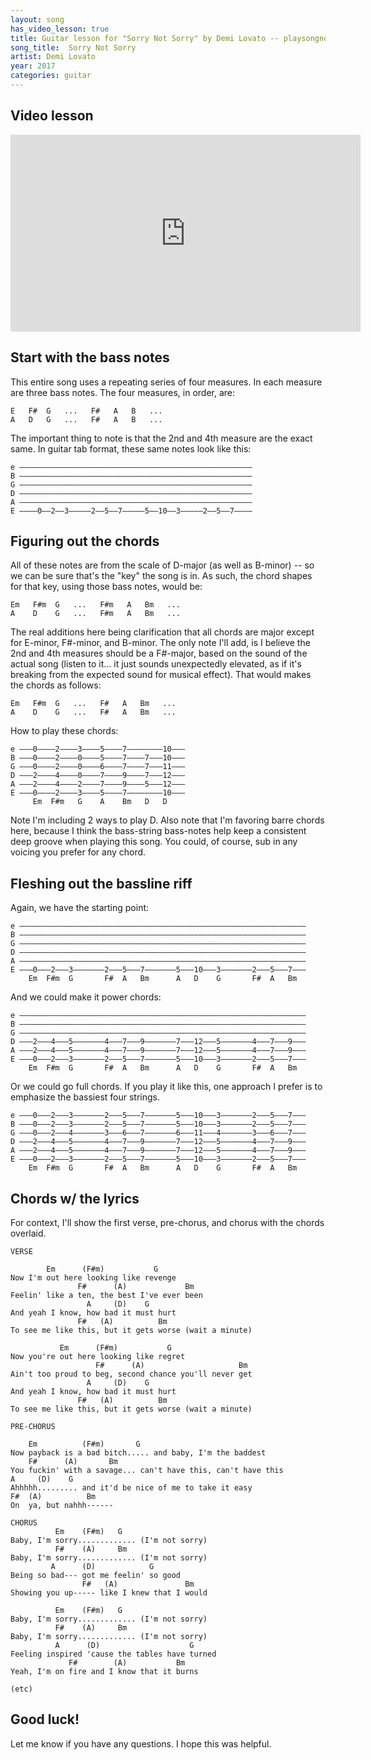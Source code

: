 ```yaml
---
layout: song
has_video_lesson: true
title: Guitar lesson for "Sorry Not Sorry" by Demi Lovato -- playsongnotes.com
song_title:  Sorry Not Sorry
artist: Demi Lovato
year: 2017
categories: guitar
---
```


## Video lesson

<iframe width="560" height="315" src="https://www.youtube.com/embed/FKJebfele6o" frameborder="0" allowfullscreen></iframe>

## Start with the bass notes

This entire song uses a repeating series of four measures. In each measure are three bass notes. The four measures, in order, are:

    E   F#  G   ...   F#   A   B   ...
    A   D   G   ...   F#   A   B   ...

The important thing to note is that the 2nd and 4th measure are the exact same. In guitar tab format, these same notes look like this:

    e ––––––––––––––––––––––––––––––––––––––––––––––––––––
    B ––––––––––––––––––––––––––––––––––––––––––––––––––––
    G ––––––––––––––––––––––––––––––––––––––––––––––––––––
    D ––––––––––––––––––––––––––––––––––––––––––––––––––––
    A ––––––––––––––––––––––––––––––––––––––––––––––––––––
    E ––––0––2––3–––––2––5––7–––––5––10––3–––––2––5––7––––

## Figuring out the chords

All of these notes are from the scale of D-major (as well as B-minor) -- so we can be sure that's the "key" the song is in. As such, the chord shapes for that key, using those bass notes, would be:

    Em   F#m  G   ...   F#m   A   Bm   ...
    A    D    G   ...   F#m   A   Bm   ...

The real additions here being clarification that all chords are major except for E-minor, F#-minor, and B-minor. The only note I'll add, is I believe the 2nd and 4th measures should be a F#-major, based on the sound of the actual song (listen to it... it just sounds unexpectedly elevated, as if it's breaking from the expected sound for musical effect). That would makes the chords as follows:

    Em   F#m  G   ...   F#   A   Bm   ...
    A    D    G   ...   F#   A   Bm   ...

How to play these chords:

    e –––0––––2––––3––––5––––7––––––––10–––
    B –––0––––2––––0––––5––––7––––7–––10–––
    G –––0––––2––––0––––6––––7––––7–––11–––
    D –––2––––4––––0––––7––––9––––7–––12–––
    A –––2––––4––––2––––7––––9––––5–––12–––
    E –––0––––2––––3––––5––––7––––––––10–––
         Em  F#m   G    A    Bm   D   D

Note I'm including 2 ways to play D. Also note that I'm favoring barre chords here, because I think the bass-string bass-notes help keep a consistent deep groove when playing this song. You could, of course, sub in any voicing you prefer for any chord.

## Fleshing out the bassline riff

Again, we have the starting point:

    e ––––––––––––––––––––––––––––––––––––––––––––––––––––––––––––––––
    B ––––––––––––––––––––––––––––––––––––––––––––––––––––––––––––––––
    G ––––––––––––––––––––––––––––––––––––––––––––––––––––––––––––––––
    D ––––––––––––––––––––––––––––––––––––––––––––––––––––––––––––––––
    A ––––––––––––––––––––––––––––––––––––––––––––––––––––––––––––––––
    E –––0–––2–––3–––––––2–––5–––7–––––––5–––10–––3–––––––2–––5–––7–––
        Em  F#m  G       F#  A   Bm      A   D    G       F#  A   Bm

And we could make it power chords:

    e ––––––––––––––––––––––––––––––––––––––––––––––––––––––––––––––––
    B ––––––––––––––––––––––––––––––––––––––––––––––––––––––––––––––––
    G ––––––––––––––––––––––––––––––––––––––––––––––––––––––––––––––––
    D –––2–––4–––5–––––––4–––7–––9–––––––7–––12–––5–––––––4–––7–––9–––
    A –––2–––4–––5–––––––4–––7–––9–––––––7–––12–––5–––––––4–––7–––9–––
    E –––0–––2–––3–––––––2–––5–––7–––––––5–––10–––3–––––––2–––5–––7–––
        Em  F#m  G       F#  A   Bm      A   D    G       F#  A   Bm

Or we could go full chords. If you play it like this, one approach I prefer is to emphasize the bassiest four strings.

    e –––0–––2–––3–––––––2–––5–––7–––––––5–––10–––3–––––––2–––5–––7–––
    B –––0–––2–––3–––––––2–––5–––7–––––––5–––10–––3–––––––2–––5–––7–––
    G –––0–––2–––4–––––––3–––6–––7–––––––6–––11–––4–––––––3–––6–––7–––
    D –––2–––4–––5–––––––4–––7–––9–––––––7–––12–––5–––––––4–––7–––9–––
    A –––2–––4–––5–––––––4–––7–––9–––––––7–––12–––5–––––––4–––7–––9–––
    E –––0–––2–––3–––––––2–––5–––7–––––––5–––10–––3–––––––2–––5–––7–––
        Em  F#m  G       F#  A   Bm      A   D    G       F#  A   Bm

## Chords w/ the lyrics

For context, I'll show the first verse, pre-chorus, and chorus with the chords overlaid.

    VERSE

            Em      (F#m)           G
    Now I'm out here looking like revenge
                   F#      (A)             Bm
    Feelin' like a ten, the best I've ever been
                     A     (D)    G
    And yeah I know, how bad it must hurt
                   F#   (A)          Bm
    To see me like this, but it gets worse (wait a minute)

               Em      (F#m)           G
    Now you're out here looking like regret
                       F#      (A)                     Bm
    Ain't too proud to beg, second chance you'll never get
                     A     (D)    G
    And yeah I know, how bad it must hurt
                   F#   (A)          Bm
    To see me like this, but it gets worse (wait a minute)

    PRE-CHORUS

        Em          (F#m)       G
    Now payback is a bad bitch..... and baby, I'm the baddest
        F#      (A)       Bm
    You fuckin' with a savage... can't have this, can't have this
    A     (D)    G
    Ahhhhh......... and it'd be nice of me to take it easy
    F#  (A)          Bm
    On  ya, but nahhh------

    CHORUS
              Em    (F#m)   G
    Baby, I'm sorry............. (I'm not sorry)
              F#    (A)     Bm
    Baby, I'm sorry............. (I'm not sorry)
             A      (D)            G
    Being so bad--- got me feelin' so good
                    F#   (A)               Bm
    Showing you up----- like I knew that I would

              Em    (F#m)   G
    Baby, I'm sorry............. (I'm not sorry)
              F#    (A)     Bm
    Baby, I'm sorry............. (I'm not sorry)
              A      (D)                    G
    Feeling inspired 'cause the tables have turned
                 F#        (A)           Bm
    Yeah, I'm on fire and I know that it burns

    (etc)

## Good luck!

Let me know if you have any questions. I hope this was helpful.
